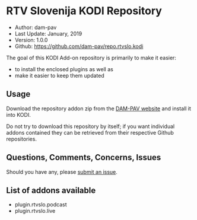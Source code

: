 RTV Slovenija KODI Repository
=========================

* Author:	dam-pav
* Last Update:	January, 2019
* Version:	1.0.0
* Github:	<https://github.com/dam-pav/repo.rtvslo.kodi>

The goal of this KODI Add-on repository is primarily to make it easier:
- to install the enclosed plugins as well as 
- make it easier to keep them updated  

Usage
-----
Download the repository addon zip from the [DAM-PAV website](https://dam-pav.guthub.io) and install it into KODI.

Do not try to download this repository by itself; if you want individual addons contained they can be retrieved from their respective Github repositories.

Questions, Comments, Concerns, Issues
-------------------------------------
Should you have any, please [submit an issue](https://github.com/dam-pav/repo.rtvslo.kodi/issues).

List of addons available
------------------------
* plugin.rtvslo.podcast
* plugin.rtvslo.live
